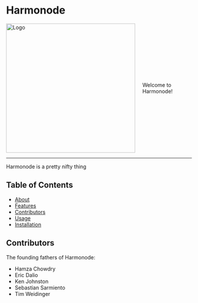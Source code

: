 # Harmonode



<div style="display: flex; align-items: center; justify-content: center; flex-direction:row">
  <img src="https://github.com/kfiddle/nodeGigDb/assets/68034977/b4944a49-d388-411c-9062-4f4ab94ffb1f.png" alt="Logo" width="350">
  <div style="margin-left: 20px;">Welcome to Harmonode!</div>
</div>




---
Harmonode is a pretty nifty thing



## Table of Contents

- [About](#about)
- [Features](#features)
- [Contributors](#contributors)
- [Usage](#usage)
- [Installation](#installation)

<a name="contributors"></a>
## Contributors

The founding fathers of Harmonode:

- Hamza Chowdry
- Eric Dalio
- Ken Johnston
- Sebastian Sarmiento
- Tim Weidinger

<!-- Rest of the content -->
